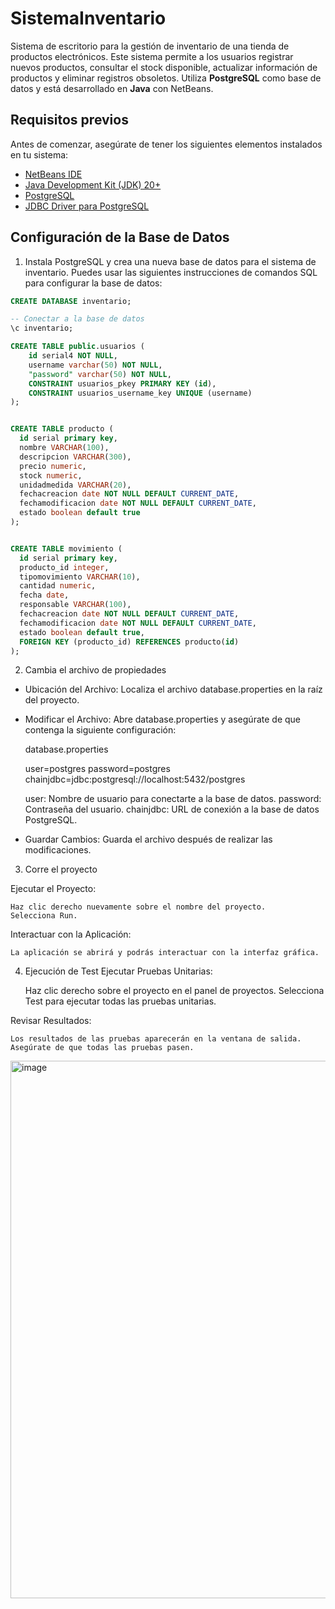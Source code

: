 # SistemaInventario

Sistema de escritorio para la gestión de inventario de una tienda de productos electrónicos. Este sistema permite a los usuarios registrar nuevos productos, consultar el stock disponible, actualizar información de productos y eliminar registros obsoletos. 
Utiliza **PostgreSQL** como base de datos y está desarrollado en **Java** con NetBeans.

## Requisitos previos

Antes de comenzar, asegúrate de tener los siguientes elementos instalados en tu sistema:

- [NetBeans IDE](https://netbeans.apache.org/download/index.html)
- [Java Development Kit (JDK) 20+](https://www.oracle.com/java/technologies/javase/jdk20-archive-downloads.html)
- [PostgreSQL](https://www.postgresql.org/download/)
- [JDBC Driver para PostgreSQL](https://jdbc.postgresql.org/download.html)

## Configuración de la Base de Datos

1. Instala PostgreSQL y crea una nueva base de datos para el sistema de inventario. Puedes usar las siguientes instrucciones de comandos SQL para configurar la base de datos:

```sql
CREATE DATABASE inventario;

-- Conectar a la base de datos
\c inventario;

CREATE TABLE public.usuarios (
	id serial4 NOT NULL,
	username varchar(50) NOT NULL,
	"password" varchar(50) NOT NULL,
	CONSTRAINT usuarios_pkey PRIMARY KEY (id),
	CONSTRAINT usuarios_username_key UNIQUE (username)
);


CREATE TABLE producto (
  id serial primary key,
  nombre VARCHAR(100),
  descripcion VARCHAR(300),
  precio numeric,
  stock numeric,
  unidadmedida VARCHAR(20),
  fechacreacion date NOT NULL DEFAULT CURRENT_DATE,
  fechamodificacion date NOT NULL DEFAULT CURRENT_DATE,
  estado boolean default true
);


CREATE TABLE movimiento (
  id serial primary key,
  producto_id integer,
  tipomovimiento VARCHAR(10),
  cantidad numeric,
  fecha date,
  responsable VARCHAR(100),
  fechacreacion date NOT NULL DEFAULT CURRENT_DATE,
  fechamodificacion date NOT NULL DEFAULT CURRENT_DATE,
  estado boolean default true,
  FOREIGN KEY (producto_id) REFERENCES producto(id)
);
```

2. Cambia el archivo de propiedades
- Ubicación del Archivo: Localiza el archivo database.properties en la raíz del proyecto.

- Modificar el Archivo: Abre database.properties y asegúrate de que contenga la siguiente configuración:

  database.properties

  user=postgres
  password=postgres
  chainjdbc=jdbc:postgresql://localhost:5432/postgres

  user: Nombre de usuario para conectarte a la base de datos.
  password: Contraseña del usuario.
  chainjdbc: URL de conexión a la base de datos PostgreSQL.

- Guardar Cambios: Guarda el archivo después de realizar las modificaciones.

3. Corre el proyecto

  Ejecutar el Proyecto:

    Haz clic derecho nuevamente sobre el nombre del proyecto.
    Selecciona Run.

  Interactuar con la Aplicación:

    La aplicación se abrirá y podrás interactuar con la interfaz gráfica.

4. Ejecución de Test
Ejecutar Pruebas Unitarias:

    Haz clic derecho sobre el proyecto en el panel de proyectos.
    Selecciona Test para ejecutar todas las pruebas unitarias.

Revisar Resultados:

    Los resultados de las pruebas aparecerán en la ventana de salida. Asegúrate de que todas las pruebas pasen.
<img width="860" alt="image" src="https://github.com/user-attachments/assets/026118ed-0a8a-4ad1-8986-e8fef8407b4d">
